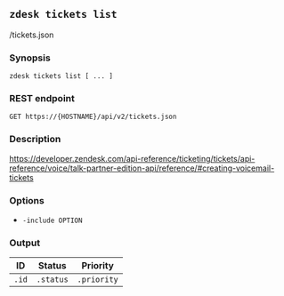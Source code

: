 ## `zdesk tickets list`

/tickets.json

### Synopsis

    zdesk tickets list [ ... ]

### REST endpoint

    GET https://{HOSTNAME}/api/v2/tickets.json

### Description

https://developer.zendesk.com/api-reference/ticketing/tickets/api-reference/voice/talk-partner-edition-api/reference/#creating-voicemail-tickets

### Options

* `-include OPTION`

### Output

| ID    | Status         | Priority    |
| ----- | -------------- | ----------- |
| `.id` | `.status`      | `.priority` | `.tickets` |
